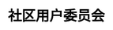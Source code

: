 ---
title: "社区用户委员会"

css: "scss/user-group.scss"

topSection:
  title1: KubeSphere 
  title2: 社区用户委员会
  content: KubeSphere 社区用户委员会是由 KubeSphere 社区牵头，在城市当地由活跃且愿意为 KubeSphere 社区发展而贡献的用户组成的用户组织。社区会给予委员会相应的支持和授权，以使委员会在当地组织交流活动等，从而促进 KubeSphere 的发展。目前已经成立三个城市站：上海、杭州、成都。
  image: /images/user-group/list/banner.png

citySection:
  cityCard: 
    title: 城市站
    des: KubeSphere 用户委员会目前已经成立三个城市站：上海、杭州、成都。
    joinLink: https://www.baidu.com

  picList:
    - name: 上海站
      backgroundImage: /images/user-group/list/cityCards/shanghai.png
      title: KubeSphere 社区用户委员会 — 上海站
      des: 上海站成立于 2021 年 5 月 15 日，是由活跃在上海的 KubeSphere 社区用户和成员组成的。目前为初创阶段，核心成员 4 人。
      id: shanghai
    
    - name: 杭州站
      backgroundImage: /images/user-group/list/cityCards/hangzhou.png
      title: KubeSphere 社区用户委员会 — 杭州站
      des: 杭州站成立于 2021 年 5 月 15 日，是由活跃在上海的 KubeSphere 社区用户和成员组成的。目前为初创阶段，核心成员 5 人。
      id: hangzhou

    - name: 成都站
      backgroundImage: /images/user-group/list/cityCards/chengdu.png
      title: KubeSphere 社区用户委员会 — 成都站
      des: 成都站成立于 2021 年 5 月 15 日，是由活跃在上海的 KubeSphere 社区用户和成员组成的。目前为初创阶段，核心成员 6 人。
      id: chengdu 
  
organization:
  name: 组织架构
  orgIcon: /images/user-group/list/org/github.svg
  description: Advocacy and Outreach SIG 旨在以创新的方式发展社区。 我们讨论宣传、外展、活动、社交媒体推广，并吸引新人加入 KubeSphere 社区。如果您感兴趣，可以加入我们的 SIG。在那里您可以找到与您感兴趣的主题所相关的一切内容。
  SIG: Advocacy and Outreach SIG
  SIG_zh: KubeSphere 社区用户委员会
  position1: 站长
  position2: 副站长
  position3: 委员


applyNew:
  title_en: KubeSphere community
  title: 申请成立新的城市站
  description: 因 KubeSphere 社区成员和用户遍布全国各地，而社区无法定期在每个城市都组织如 Meetup 等交流活动，将各地用户聚集起来交流探讨。在多个城市都有一批活跃的而且愿意贡献的用户，可自发组织交流活动。为了方便 KubeSphere 社区用户的线下交流，以及本地活动的开展，KubeSphere 社区欢迎并鼓励成立新的城市站（上海、杭州、成都除外）。
  right_pic: /images/user-group/list/applyNew/apply.svg

  conditions: 
    text: 成立条件
    description: 要成立的城市站至少要有一名近半年内在 KubeSphere 社区中活跃的成员作为站长发起。
    image: /images/user-group/list/applyNew/condition.svg

  apply:
    text: 申请方式
    applyLink: https://github.com/kubesphere/community/issues
    image: /images/user-group/list/applyNew/note.svg

  requirements:
    text: 要求
    applyLink: https://github.com/kubesphere/community/issues
    image: /images/user-group/list/applyNew/requirements.svg

returns:
  title: 成为站长你可以获得什么？
  list:
    - text: 结识更多的云原生领域的技术大牛、志同道合的朋友
      bg: /images/user-group/list/returns/bg1.svg

    - text: 提升在云原生领域的知名度
      bg: /images/user-group/list/returns/bg2.svg

    - text: 提升自身多项能力：交流沟通能力、组织协调能力、领导能力等
      bg: /images/user-group/list/returns/bg3.svg

    - text: KubeSphere 社区周边纪念礼品、社区认证证书及社区Title
      bg: /images/user-group/list/returns/bg4.svg
---